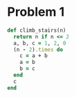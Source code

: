 # Problem 1

```ruby
def climb_stairs(n)
  return n if n <= 2
  a, b, c = 1, 2, 0
  (n - 2).times do
    c = a + b
    a = b
    b = c
  end
  c
end
```
